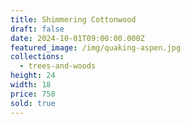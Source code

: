 ```yaml
---
title: Shimmering Cottonwood
draft: false
date: 2024-10-01T09:00:00.000Z
featured_image: /img/quaking-aspen.jpg
collections:
  - trees-and-woods
height: 24
width: 18
price: 750
sold: true
---
```

